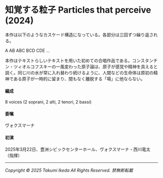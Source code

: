 # 知覚する粒子 Particles that perceive (2024)

本作は以下のようなカスケード構造になっている。各部分は三回ずつ繰り返される。

A AB ABC BCD CDE ...

本作はテキストらしいテキストを用いた初めての合唱作品である。コンスタンチン・ツィオルコフスキーの一風変わった原子論は、原子が感覚や精神を具えると説く。同じ川の水が常に入れ替わり続けるように、人間などの生命体は原初の精神である原子が一時的に留まり、間もなく離脱する「場」に他ならない。

#### 編成
8 voices (2 soprani, 2 alti, 2 tenori, 2 bassi)

#### 委嘱
ヴォクスマーナ

#### 初演
2025年3月22日、豊洲シビックセンターホール、ヴォクスマーナ・西川竜太（指揮）

---
*Copyright © 2025 Takumi Ikeda All Rights Reserved. 禁無断転載*